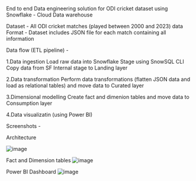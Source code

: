 End to end Data engineering solution for ODI cricket dataset using Snowflake - Cloud Data warehouse

Dataset - All ODI cricket matches (played between 2000 and 2023) data 
Format - Dataset includes JSON file for each match containing all information

Data flow  (ETL pipeline) - 

1.Data ingestion
Load raw data into Snowflake Stage using SnowSQL CLI
Copy data from SF Internal stage to Landing layer

2.Data transformation
Perform data transformations (flatten JSON data and load as relational tables) and move data to Curated layer

3.Dimensional modelling 
Create fact and dimenion tables and move data to Consumption layer

4.Data visualizatin (using Power BI)

Screenshots - 

Architecture

![image](https://github.com/AniketRathod305/Cricket_Data_Engineering/assets/70813453/88233d18-ee42-49b1-8cc8-c9b8dcc43624)

Fact and Dimension tables
![image](https://github.com/AniketRathod305/Cricket_Data_Engineering/assets/70813453/95cd1ff8-2992-4675-8150-8ec3bb42572e)

Power BI Dashboard 
![image](https://github.com/AniketRathod305/Cricket_Data_Engineering/assets/70813453/3f8b618a-444b-409c-be08-067601a558ed)
